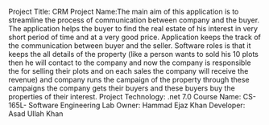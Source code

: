 Project Title: CRM
Project Name:The main aim of this application is to streamline the process of communication between company 
and the buyer. The application helps the buyer to find the real estate of his interest in very short 
period of time and at a very good price. Application keeps the track of the communication between 
buyer and the seller. Software roles is that it keeps the all details of the property (like a person 
wants to sold his 10 plots then he will contact to the company and now the company is responsible 
the for selling their plots and on each sales the company will receive the revenue) and company runs 
the campaign of the property through these campaigns the company gets their buyers and these 
buyers buy the properties of their interest.
Project Technology: .net 7.0
Course Name: CS-165L- Software Engineering Lab
Owner: Hammad Ejaz Khan
Developer: Asad Ullah Khan

